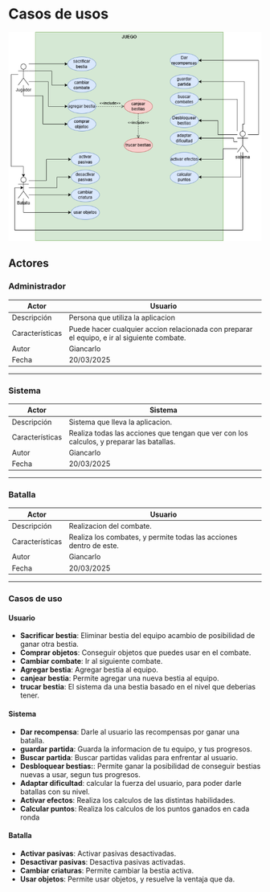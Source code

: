 # Casos de usos

<img src="/Imagenes/casosDeUso.png">

## Actores

### Administrador

| Actor | Usuario |
|---|---|
| Descripción | Persona que utiliza la aplicacion |
| Características | Puede hacer cualquier accion relacionada con preparar el equipo, e ir al siguiente combate. |
| Autor | Giancarlo |
| Fecha | 20/03/2025 |

---

### Sistema

| Actor | Sistema |
|---|---|
| Descripción | Sistema que lleva la aplicacion. |
| Características | Realiza todas las acciones que tengan que ver con los calculos, y preparar las batallas. |
| Autor | Giancarlo |
| Fecha | 20/03/2025 |

---

### Batalla

| Actor | Usuario |
|---|---|
| Descripción | Realizacion del combate. |
| Características | Realiza los combates, y permite todas las acciones dentro de este. |
| Autor | Giancarlo |
| Fecha | 20/03/2025 |

---

### Casos de uso
#### Usuario
* **Sacrificar bestia**: Eliminar bestia del equipo acambio de posibilidad de ganar otra bestia.
* **Comprar objetos**: Conseguir objetos que puedes usar en el combate.
* **Cambiar combate**: Ir al siguiente combate. 
* **Agregar bestia**: Agregar bestia al equipo.
* **canjear bestia**: Permite agregar una nueva bestia al equipo.
* **trucar bestia**: El sistema da una bestia basado en el nivel que deberias tener.

#### Sistema
* **Dar recompensa**: Darle al usuario las recompensas por ganar una batalla.
* **guardar partida**: Guarda la informacion de tu equipo, y tus progresos.
* **Buscar partida**: Buscar partidas validas para enfrentar al usuario.
* **Desbloquear bestias:**: Permite ganar la posibilidad de conseguir bestias nuevas a usar, segun tus progresos.
* **Adaptar dificultad**: calcular la fuerza del usuario, para poder darle batallas con su nivel.
* **Activar efectos**: Realiza los calculos de las distintas habilidades.
* **Calcular puntos**: Realiza los calculos de los puntos ganados en cada ronda

#### Batalla
* **Activar pasivas**: Activar pasivas desactivadas.
* **Desactivar pasivas**: Desactiva pasivas activadas.
* **Cambiar criaturas**: Permite cambiar la bestia activa.
* **Usar objetos**: Permite usar objetos, y resuelve la ventaja que da.
